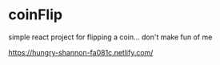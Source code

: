 # coinFlip
simple react project for flipping a coin... don't make fun of me 

https://hungry-shannon-fa081c.netlify.com/
